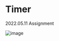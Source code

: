 # Timer
2022.05.11 Assignment

![image](https://user-images.githubusercontent.com/65940401/174575384-30dd44d3-6a4c-42b8-93f7-c10baa5ac2af.png)

